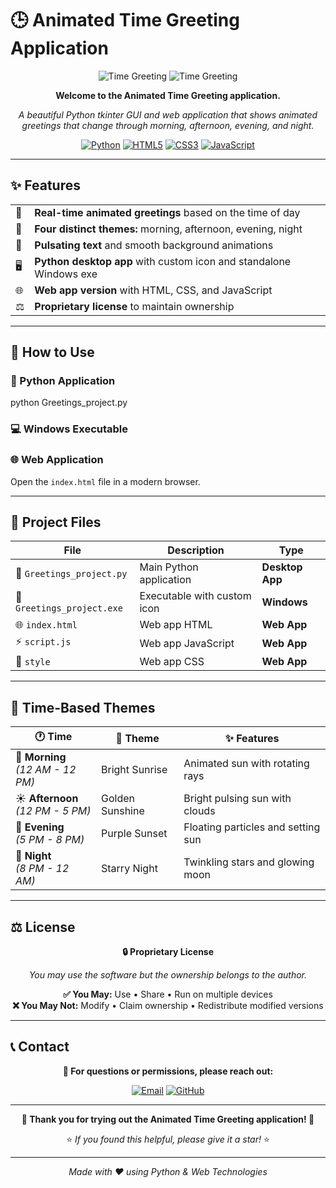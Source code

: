# 🕒 Animated Time Greeting Application

<div align="center">

![Time Greeting](https://img.shields.io/badge/🌅%20Morning-🌞%20Afternoon-blue?style=for-the-badge)
![Time Greeting](https://img.shields.io/badge/🌆%20Evening-🌙%20Night-purple?style=for-the-badge)

**Welcome to the Animated Time Greeting application.**

*A beautiful Python tkinter GUI and web application that shows animated greetings that change through morning, afternoon, evening, and night.*

[![Python](https://img.shields.io/badge/Python-3.6+-3776ab?style=for-the-badge&logo=python&logoColor=white)](https://python.org)
[![HTML5](https://img.shields.io/badge/HTML5-E34F26?style=for-the-badge&logo=html5&logoColor=white)](https://developer.mozilla.org/en-US/docs/Web/HTML)
[![CSS3](https://img.shields.io/badge/CSS3-1572B6?style=for-the-badge&logo=css3&logoColor=white)](https://developer.mozilla.org/en-US/docs/Web/CSS)
[![JavaScript](https://img.shields.io/badge/JavaScript-F7DF1E?style=for-the-badge&logo=javascript&logoColor=black)](https://developer.mozilla.org/en-US/docs/Web/JavaScript)

</div>

---

## ✨ Features

<table>
<tr>
<td>🌅</td>
<td><strong>Real-time animated greetings</strong> based on the time of day</td>
</tr>
<tr>
<td>🎨</td>
<td><strong>Four distinct themes:</strong> morning, afternoon, evening, night</td>
</tr>
<tr>
<td>💫</td>
<td><strong>Pulsating text</strong> and smooth background animations</td>
</tr>
<tr>
<td>🖥️</td>
<td><strong>Python desktop app</strong> with custom icon and standalone Windows exe</td>
</tr>
<tr>
<td>🌐</td>
<td><strong>Web app version</strong> with HTML, CSS, and JavaScript</td>
</tr>
<tr>
<td>⚖️</td>
<td><strong>Proprietary license</strong> to maintain ownership</td>
</tr>
</table>

---

## 🚀 How to Use

### 🐍 Python Application
python Greetings_project.py

### 💻 Windows Executable

### 🌐 Web Application
Open the `index.html` file in a modern browser.

---

## 📁 Project Files

<div align="center">

| File | Description | Type |
|------|-------------|------|
| 🐍 `Greetings_project.py` | Main Python application | **Desktop App** |
| 📱 `Greetings_project.exe` | Executable with custom icon | **Windows** |
| 🌐 `index.html` | Web app HTML | **Web App** |
| ⚡ `script.js` | Web app JavaScript | **Web App** |
| 🎨 `style` | Web app CSS | **Web App** |

</div>

---

## 🌈 Time-Based Themes

<div align="center">

| 🕐 Time | 🎨 Theme | ✨ Features |
|---------|----------|-------------|
| 🌅 **Morning** <br> *(12 AM - 12 PM)* | Bright Sunrise | Animated sun with rotating rays |
| ☀️ **Afternoon** <br> *(12 PM - 5 PM)* | Golden Sunshine | Bright pulsing sun with clouds |
| 🌆 **Evening** <br> *(5 PM - 8 PM)* | Purple Sunset | Floating particles and setting sun |
| 🌙 **Night** <br> *(8 PM - 12 AM)* | Starry Night | Twinkling stars and glowing moon |

</div>

---

## ⚖️ License

<div align="center">

**🔒 Proprietary License**

*You may use the software but the ownership belongs to the author.*

**✅ You May:** Use • Share • Run on multiple devices  
**❌ You May Not:** Modify • Claim ownership • Redistribute modified versions

</div>

---

## 📞 Contact

<div align="center">

**📧 For questions or permissions, please reach out:**

[![Email](https://img.shields.io/badge/Email-D14836?style=for-the-badge&logo=gmail&logoColor=white)](mailto:your-email@example.com)
[![GitHub](https://img.shields.io/badge/GitHub-100000?style=for-the-badge&logo=github&logoColor=white)](https://github.com/YOUR_USERNAME)

</div>

---

<div align="center">

**🎉 Thank you for trying out the Animated Time Greeting application! 🎉**

⭐ *If you found this helpful, please give it a star!* ⭐

---

*Made with ❤️ using Python & Web Technologies*

</div>

